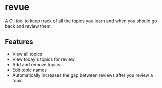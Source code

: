 # revue

A Cli tool to keep track of all the topics you learn and when you should go back and review them.



## Features

- View all topics
- View today's topics for review
- Add and remove topics
- Edit topic names
- Automatically increases the gap between reviews after you review a topic

